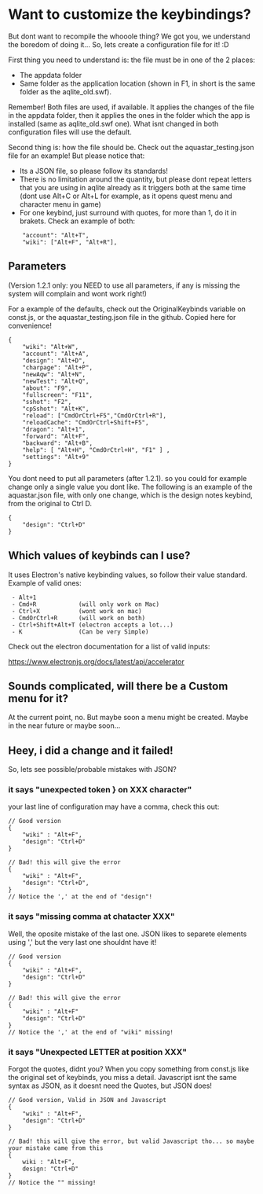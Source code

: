 # Want to customize the keybindings?
But dont want to recompile the whooole thing? We got you, we understand the boredom of doing it...
So, lets create a configuration file for it! :D

First thing you need to understand is: the file must be in one of the 2 places:

- The appdata folder
- Same folder as the application location (shown in F1, in short is the same folder as the aqlite_old.swf).

Remember! Both files are used, if available. It applies the changes of the file in the appdata folder, then it applies the ones in the
folder which the app is installed (same as aqlite_old.swf one). What isnt changed in both configuration files will use the default.

Second thing is: how the file should be. Check out the aquastar_testing.json file for an example!
But please notice that:

- Its a JSON file, so please follow its standards!
- There is no limitation around the quantity, but please dont repeat letters that you are using in
aqlite already as it triggers both at the same time (dont use Alt+C or Alt+L for example, as it opens quest menu and character menu in game)
- For one keybind, just surround with quotes, for more than 1, do it in brakets. Check an example of both:

```
    "account": "Alt+T",
    "wiki": ["Alt+F", "Alt+R"],
```

## Parameters

(Version 1.2.1 only: you NEED to use all parameters, if any is missing the system will complain and wont work right!)

For a example of the defaults, check out the OriginalKeybinds variable on const.js, or the aquastar_testing.json file in the github. Copied here for convenience!

```
{  
    "wiki": "Alt+W",
    "account": "Alt+A",
    "design": "Alt+D",
    "charpage": "Alt+P",
    "newAqw": "Alt+N",
    "newTest": "Alt+Q",
    "about": "F9",
    "fullscreen": "F11",
    "sshot": "F2",
    "cpSshot": "Alt+K",
    "reload": ["CmdOrCtrl+F5","CmdOrCtrl+R"],
    "reloadCache": "CmdOrCtrl+Shift+F5",
    "dragon": "Alt+1",
    "forward": "Alt+F",
    "backward": "Alt+B",
    "help": [ "Alt+H", "CmdOrCtrl+H", "F1" ] ,
    "settings": "Alt+9"
}
```

You dont need to put all parameters (after 1.2.1). so you could for example change only a single value you dont like. The following is an example of the aquastar.json file, with only one change, which is the design notes keybind, from the original to Ctrl D.

```
{  
    "design": "Ctrl+D"
}
```

## Which values of keybinds can I use? 

It uses Electron's native keybinding values, so follow their value standard. Example of valid ones:

```
 - Alt+1
 - Cmd+R            (will only work on Mac)
 - Ctrl+X           (wont work on mac)
 - CmdOrCtrl+R      (will work on both)
 - Ctrl+Shift+Alt+T (electron accepts a lot...)
 - K                (Can be very Simple)

```

Check out the electron documentation for a list of valid inputs:

https://www.electronjs.org/docs/latest/api/accelerator

## Sounds complicated, will there be a Custom menu for it?

At the current point, no. But maybe soon a menu might be created. Maybe in the near future or maybe soon...

## Heey, i did a change and it failed! 

So, lets see possible/probable mistakes with JSON?

### it says "unexpected token } on XXX character"

your last line of configuration may have a comma, check this out:

```
// Good version
{  
    "wiki" : "Alt+F",
    "design": "Ctrl+D"
}

// Bad! this will give the error
{  
    "wiki" : "Alt+F",
    "design": "Ctrl+D",
}
// Notice the ',' at the end of "design"!

```

### it says "missing comma at chatacter XXX"

Well, the oposite mistake of the last one. JSON likes to separete elements using ',' but the very last one shouldnt have it!

```
// Good version
{  
    "wiki" : "Alt+F",
    "design": "Ctrl+D"
}

// Bad! this will give the error
{  
    "wiki" : "Alt+F"
    "design": "Ctrl+D"
}
// Notice the ',' at the end of "wiki" missing!

```

### it says "Unexpected LETTER at position XXX"

Forgot the quotes, didnt you? When you copy something from const.js like the original set of keybinds, you miss a detail. Javascript isnt the same syntax as JSON, as it doesnt need the Quotes, but JSON does!

```
// Good version, Valid in JSON and Javascript
{  
    "wiki" : "Alt+F",
    "design": "Ctrl+D"
}

// Bad! this will give the error, but valid Javascript tho... so maybe your mistake came from this
{  
    wiki : "Alt+F",
    design: "Ctrl+D"
}
// Notice the "" missing!

```
